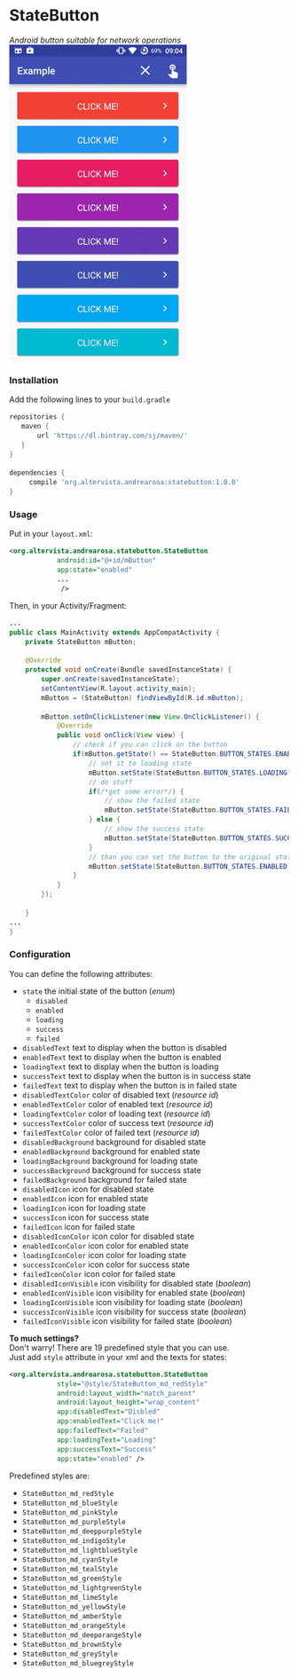 # StateButton
*Android button suitable for network operations*  
![Sample](/img/sample.gif)  
### Installation
Add the following lines to your `build.gradle`
```gradle
repositories {
   maven {
       url 'https://dl.bintray.com/sj/maven/'
   }
}
 
dependencies {
     compile 'org.altervista.andrearosa:statebutton:1.0.0'
}
```
### Usage
Put in your `layout.xml`:
```xml
<org.altervista.andrearosa.statebutton.StateButton
            android:id="@+id/mButton"
            app:state="enabled"
            ...
             />
```
Then, in your Activity/Fragment:
```java
...
public class MainActivity extends AppCompatActivity {
    private StateButton mButton;

    @Override
    protected void onCreate(Bundle savedInstanceState) {
        super.onCreate(savedInstanceState);
        setContentView(R.layout.activity_main);
        mButton = (StateButton) findViewById(R.id.mButton);
        
        mButton.setOnClickListener(new View.OnClickListener() {
            @Override
            public void onClick(View view) {
                // check if you can click on the button
                if(mButton.getState() == StateButton.BUTTON_STATES.ENABLED) {
                    // set it to loading state
                    mButton.setState(StateButton.BUTTON_STATES.LOADING);
                    // do stuff
                    if(/*get some error*/) {
                        // show the failed state
                        mButton.setState(StateButton.BUTTON_STATES.FAILED);
                    } else {
                        // show the success state
                        mButton.setState(StateButton.BUTTON_STATES.SUCCESS);
                    }
                    // than you can set the button to the original state
                    mButton.setState(StateButton.BUTTON_STATES.ENABLED);
                }
            }
        });
        
    }
...
}
```

### Configuration
You can define the following attributes:
 - `state` the initial state of the button (*enum*)
   * `disabled`
   * `enabled`
   * `loading`
   * `success`
   * `failed`
 - `disabledText` text to display when the button is disabled
 - `enabledText` text to display when the button is enabled
 - `loadingText` text to display when the button is loading
 - `successText` text to display when the button is in success state
 - `failedText` text to display when the button is in failed state
 - `disabledTextColor` color of disabled text (*resource id*)
 - `enabledTextColor` color of enabled text (*resource id*)
 - `loadingTextColor` color of loading text (*resource id*)
 - `successTextColor` color of success text (*resource id*)
 - `failedTextColor` color of failed text (*resource id*)
 - `disabledBackground` background for disabled state
 - `enabledBackground` background for enabled state
 - `loadingBackground` background for loading state
 - `successBackground` background for success state
 - `failedBackground` background for failed state
 - `disabledIcon` icon for disabled state
 - `enabledIcon` icon for enabled state
 - `loadingIcon` icon for loading state
 - `successIcon` icon for success state
 - `failedIcon` icon for failed state
 - `disabledIconColor` icon color for disabled state
 - `enabledIconColor` icon color for enabled state
 - `loadingIconColor` icon color for loading state
 - `successIconColor` icon color for success state
 - `failedIconColor` icon color for failed state
 - `disabledIconVisible` icon visibility for disabled state (*boolean*)
 - `enabledIconVisible` icon visibility for enabled state (*boolean*)
 - `loadingIconVisible` icon visibility for loading state (*boolean*)
 - `successIconVisible` icon visibility for success state (*boolean*)
 - `failedIconVisible` icon visibility for failed state (*boolean*)

**To much settings?**  
Don't warry! There are 19 predefined style that you can use.  
Just add `style` attribute in your xml and the texts for states:
```xml
<org.altervista.andrearosa.statebutton.StateButton
            style="@style/StateButton_md_redStyle"
            android:layout_width="match_parent"
            android:layout_height="wrap_content"
            app:disabledText="Disbled"
            app:enabledText="Click me!"
            app:failedText="Failed"
            app:loadingText="Loading"
            app:successText="Success"
            app:state="enabled" />
```

Predefined styles are:
 - `StateButton_md_redStyle`
 - `StateButton_md_blueStyle`
 - `StateButton_md_pinkStyle`
 - `StateButton_md_purpleStyle`
 - `StateButton_md_deeppurpleStyle`
 - `StateButton_md_indigoStyle`
 - `StateButton_md_lightblueStyle`
 - `StateButton_md_cyanStyle`
 - `StateButton_md_tealStyle`
 - `StateButton_md_greenStyle`
 - `StateButton_md_lightgreenStyle`
 - `StateButton_md_limeStyle`
 - `StateButton_md_yellowStyle`
 - `StateButton_md_amberStyle`
 - `StateButton_md_orangeStyle`
 - `StateButton_md_deeporangeStyle`
 - `StateButton_md_brownStyle`
 - `StateButton_md_greyStyle`
 - `StateButton_md_bluegreyStyle`

